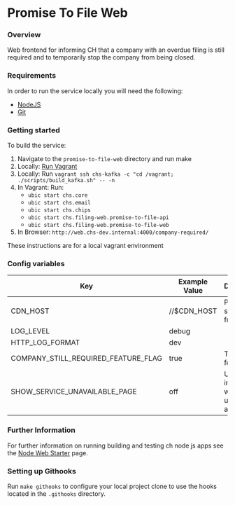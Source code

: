 # Promise To File Web

### Overview

Web frontend for informing CH that a company with an overdue filing is still required and to
temporarily stop the company from being closed.

### Requirements

In order to run the service locally you will need the following:

- [NodeJS](https://nodejs.org/en/)
- [Git](https://git-scm.com/downloads)

### Getting started

To build the service:

1. Navigate to the `promise-to-file-web` directory and run make
2. Locally: [Run Vagrant](https://companieshouse.atlassian.net/wiki/spaces/DEV/pages/73269545/New+Starter+Guide+-+Setting+up+CHS)
3. Locally: Run `vagrant ssh chs-kafka -c "cd /vagrant; ./scripts/build_kafka.sh" -- -n`
4. In Vagrant: Run:
   - `ubic start chs.core`
   - `ubic start chs.email`
   - `ubic start chs.chips`
   - `ubic start chs.filing-web.promise-to-file-api`
   - `ubic start chs.filing-web.promise-to-file-web`
5. In Browser: `http://web.chs-dev.internal:4000/company-required/`

These instructions are for a local vagrant environment

### Config variables


Key             | Example Value   | Description
----------------|---------------- |------------------------------------
CDN_HOST | //$CDN_HOST | Path to CH styling for frontend
LOG_LEVEL | debug |
HTTP_LOG_FORMAT | dev | 
COMPANY_STILL_REQUIRED_FEATURE_FLAG | true | Temporary feature flag
SHOW_SERVICE_UNAVAILABLE_PAGE | off | Used to inform user when site is undergoing a fix


### Further Information
For further information on running building and testing ch node js apps see the [Node Web Starter](https://github.com/companieshouse/node-web-starter/blob/master/README.md) page.

### Setting up Githooks

Run `make githooks` to configure your local project clone to use the hooks located in the `.githooks` directory.
